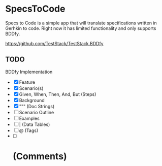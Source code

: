 # SpecsToCode

Specs to Code is a simple app that will translate specifications written in Gerhkin to code. Right now it has limited functionality and only supports BDDfy.

https://github.com/TestStack/TestStack.BDDfy

## TODO

BDDfy Implementation
- [x] Feature
- [x] Scenario(s) 
- [x] Given, When, Then, And, But (Steps)
- [x] Background
- [x] """ (Doc Strings)
- [ ] Scenario Outline
- [ ] Examples
- [ ] | (Data Tables)
- [ ] @ (Tags)
- [ ] # (Comments)
